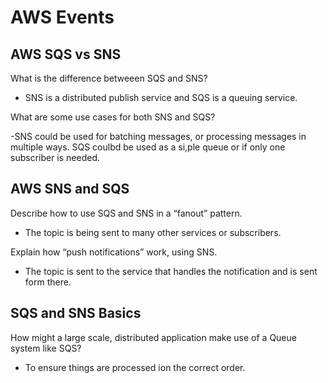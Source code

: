 # AWS Events

## AWS SQS vs SNS

What is the difference betweeen SQS and SNS?

- SNS is a distributed publish service and SQS is a queuing service.  

What are some use cases for both SNS and SQS?

-SNS could be used for batching messages, or processing messages in multiple ways. SQS coulbd be used as a si,ple queue or if only one subscriber is needed.  

## AWS SNS and SQS

Describe how to use SQS and SNS in a “fanout” pattern.

- The topic is being sent to many other services or subscribers.

Explain how “push notifications” work, using SNS.

- The topic is sent to the service that handles the notification and is sent form there.  

## SQS and SNS Basics

How might a large scale, distributed application make use of a Queue system like SQS?

- To ensure things are processed ion the correct order.  
